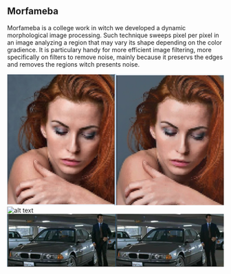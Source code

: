 ## Morfameba

Morfameba is a college work in witch we developed a dynamic morphological image processing. Such technique sweeps pixel per pixel in an image analyzing a region that may vary its shape depending on the color gradience. It is particulary handy for more efficient image filtering, more specifically on filters to remove noise, mainly because it preservs the edges and removes the regions witch presents noise.

![alt text](https://github.com/AramisHM/Morfameba/blob/master/doc/result.png "Demonstration")
![alt text](https://github.com/AramisHM/Morfameba/blob/master/doc/gif_demo.gif "Demonstration")
![alt text](https://github.com/AramisHM/Morfameba/blob/master/doc/results/bond-K45-L16.PNG "Demonstration")
